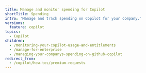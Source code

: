 ```yaml
---
title: Manage and monitor spending for Copilot
shortTitle: Spending
intro: 'Manage and track spending on Copilot for your company.'
versions:
  feature: copilot
topics:
  - Copilot
children:
  - /monitoring-your-copilot-usage-and-entitlements
  - /manage-for-enterprise
  - /managing-your-companys-spending-on-github-copilot
redirect_from:
  - /copilot/how-tos/premium-requests
---
```


